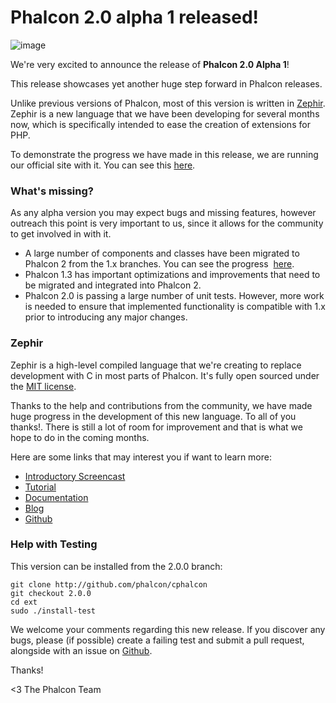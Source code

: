 <!--
slug: phalcon-2-0-alpha-1-released
date: Thu Jan 16 2014 12:52:00 GMT-0500 (EST)
tags: phalcon, php, zephir
title: Phalcon 2.0 alpha 1 released!
id: 73525793120
link: http://blog.phalconphp.com/post/73525793120/phalcon-2-0-alpha-1-released
raw: {"blog_name":"phalconphp","id":73525793120,"post_url":"http://blog.phalconphp.com/post/73525793120/phalcon-2-0-alpha-1-released","slug":"phalcon-2-0-alpha-1-released","type":"text","date":"2014-01-16 17:52:00 GMT","timestamp":1389894720,"state":"published","format":"html","reblog_key":"WZxbRZR2","tags":["phalcon","php","zephir"],"short_url":"http://tmblr.co/Z6Pumv14UUf5W","highlighted":[],"note_count":6,"title":"Phalcon 2.0 alpha 1 released!","body":"<div align=\"center\"><img alt=\"image\" src=\"https://31.media.tumblr.com/ff2a4930a193909951e3200bd99a99ca/tumblr_inline_mzi9ndpeUd1qb9pu5.jpg\"/></div>\n\n<p>We&rsquo;re very excited to announce the release of <strong>Phalcon 2.0 Alpha 1</strong>!</p>\n<p>This release showcases yet another huge step forward in Phalcon releases.</p>\n<p>Unlike previous versions of Phalcon, most of this version is written in <a href=\"http://zephir-lang.com/index.html\">Zephir</a>. Zephir is a new language that we have been developing for several months now, which is specifically intended to ease the creation of extensions for PHP.</p>\n<p>To demonstrate the progress we have made in this release, we are running our official site with it. You can see this <a href=\"http://two.phalconphp.com/website\">here</a>.</p>\n<h3>What&rsquo;s missing?</h3>\n<p>As any alpha version you may expect bugs and missing features, however outreach this point is very important to us, since it allows for the community to get involved in with it.</p>\n<ul><li>A large number of components and classes have been migrated to Phalcon 2 from the 1.x branches. You can see the progress  <a href=\"https://github.com/phalcon/cphalcon/wiki/Progress-2.0\">here</a>.</li>\n<li>Phalcon 1.3 has important optimizations and improvements that need to be migrated and integrated into Phalcon 2.</li>\n<li>Phalcon 2.0 is passing a large number of unit tests. However, more work is needed to ensure that implemented functionality is compatible with 1.x prior to introducing any major changes.</li>\n</ul><h3>Zephir</h3>\n<p>Zephir is a high-level compiled language that we&rsquo;re creating to replace development with C in most parts of Phalcon. It&rsquo;s fully open sourced under the <a href=\"http://opensource.org/licenses/MIT\">MIT license</a>.</p>\n<p>Thanks to the help and contributions from the community, we have made huge progress in the development of this new language. To all of you thanks!. There is still a lot of room for improvement and that is what we hope to do in the coming months.</p>\n<p>Here are some links that may interest you if want to learn more:</p>\n<ul><li><a href=\"http://vimeo.com/84180223\">Introductory Screencast</a></li>\n<li><a href=\"http://zephir-lang.com/tutorial.html\">Tutorial</a></li>\n<li><a href=\"http://zephir-lang.com/\">Documentation</a></li>\n<li><a href=\"http://blog.zephir-lang.com/\">Blog</a></li>\n<li><a href=\"https://github.com/phalcon/zephir\">Github</a></li>\n</ul><h3>Help with Testing</h3>\n<p>This version can be installed from the 2.0.0 branch:</p>\n<pre class=\"sh_sh sh_sourceCode\">git clone <a href=\"http://github.com/phalcon/cphalcon\">http://github.com/phalcon/cphalcon</a>\ngit checkout 2.0.0\ncd ext\nsudo ./install-test\n</pre>\n<p>We welcome your comments regarding this new release. If you discover any bugs, please (if possible) create a failing test and submit a pull request, alongside with an issue on <a href=\"https://github.com/phalcon/cphalcon\">Github</a>.</p>\n<p>Thanks!</p>\n<p>&lt;3 The Phalcon Team</p>","reblog":{"tree_html":"","comment":"<div align=\"center\"><img alt=\"image\" src=\"https://31.media.tumblr.com/ff2a4930a193909951e3200bd99a99ca/tumblr_inline_mzi9ndpeUd1qb9pu5.jpg\"></div>\n\n<p>We&rsquo;re very excited to announce the release of <strong>Phalcon 2.0 Alpha 1</strong>!</p>\n<p>This release showcases yet another huge step forward in Phalcon releases.</p>\n<p>Unlike previous versions of Phalcon, most of this version is written in <a href=\"http://zephir-lang.com/index.html\">Zephir</a>. Zephir is a new language that we have been developing for several months now, which is specifically intended to ease the creation of extensions for PHP.</p>\n<p>To demonstrate the progress we have made in this release, we are running our official site with it. You can see this&nbsp;<a href=\"http://two.phalconphp.com/website\">here</a>.</p>\n<h3>What&rsquo;s missing?</h3>\n<p>As any alpha version you may expect bugs and missing features, however outreach this point is very important to us, since it allows for the community to get involved in with it.</p>\n<ul><li>A large number of components and classes have been migrated to Phalcon 2 from the 1.x branches. You can see the progress &nbsp;<a href=\"https://github.com/phalcon/cphalcon/wiki/Progress-2.0\">here</a>.</li>\n<li>Phalcon&nbsp;1.3 has important optimizations and improvements that need to be migrated and integrated into Phalcon 2.</li>\n<li>Phalcon 2.0 is passing a large number of unit tests. However, more work is needed to ensure that implemented functionality is compatible with 1.x prior to introducing any major changes.</li>\n</ul><h3>Zephir</h3>\n<p>Zephir is a high-level compiled language that we&rsquo;re creating to replace development with C in most parts of Phalcon. It&rsquo;s fully open sourced under the <a href=\"http://opensource.org/licenses/MIT\">MIT license</a>.</p>\n<p>Thanks to the help and contributions from the community, we have made huge progress in the development of this new language. To all of you thanks!. There is still a lot of room for improvement and that is what we hope to do in the coming months.</p>\n<p>Here are some links that may interest you if want to learn more:</p>\n<ul><li><a href=\"http://vimeo.com/84180223\">Introductory Screencast</a></li>\n<li><a href=\"http://zephir-lang.com/tutorial.html\">Tutorial</a></li>\n<li><a href=\"http://zephir-lang.com/\">Documentation</a></li>\n<li><a href=\"http://blog.zephir-lang.com/\">Blog</a></li>\n<li><a href=\"https://github.com/phalcon/zephir\">Github</a></li>\n</ul><h3>Help with Testing</h3>\n<p>This version can be installed from the 2.0.0 branch:</p>\n<pre class=\"sh_sh sh_sourceCode\">git clone <a href=\"http://github.com/phalcon/cphalcon\">http://github.com/phalcon/cphalcon</a>\ngit checkout 2.0.0\ncd ext\nsudo ./install-test\n</pre>\n<p>We welcome your comments regarding this new release. If you discover any bugs, please (if possible) create a failing test and submit a pull request, alongside with an issue on <a href=\"https://github.com/phalcon/cphalcon\">Github</a>.</p>\n<p>Thanks!</p>\n<p>&lt;3 The Phalcon Team</p>"},"trail":[{"blog":{"name":"phalconphp","theme":{"header_full_width":1117,"header_full_height":426,"header_focus_width":758,"header_focus_height":426,"avatar_shape":"square","background_color":"#FAFAFA","body_font":"Helvetica Neue","header_bounds":"0,937,426,179","header_image":"http://static.tumblr.com/be2b0380984b972b47699d457f4c0ffb/ivjir8a/815nn0qo7/tumblr_static_28z87js742xwowwo0kco04ogs.jpg","header_image_focused":"http://static.tumblr.com/be2b0380984b972b47699d457f4c0ffb/ivjir8a/laHnn0qo9/tumblr_static_tumblr_static_28z87js742xwowwo0kco04ogs_focused_v3.jpg","header_image_scaled":"http://static.tumblr.com/be2b0380984b972b47699d457f4c0ffb/ivjir8a/815nn0qo7/tumblr_static_28z87js742xwowwo0kco04ogs_2048_v2.jpg","header_stretch":true,"link_color":"#529ECC","show_avatar":true,"show_description":true,"show_header_image":true,"show_title":true,"title_color":"#444444","title_font":"Gibson","title_font_weight":"bold"}},"post":{"id":"73525793120"},"content":"<div align=\"center\"><img alt=\"image\" src=\"https://31.media.tumblr.com/ff2a4930a193909951e3200bd99a99ca/tumblr_inline_mzi9ndpeUd1qb9pu5.jpg\"></div>\n\n<p>We're very excited to announce the release of <strong>Phalcon 2.0 Alpha 1</strong>!</p>\n<p>This release showcases yet another huge step forward in Phalcon releases.</p>\n<p>Unlike previous versions of Phalcon, most of this version is written in <a href=\"http://zephir-lang.com/index.html\">Zephir</a>. Zephir is a new language that we have been developing for several months now, which is specifically intended to ease the creation of extensions for PHP.</p>\n<p>To demonstrate the progress we have made in this release, we are running our official site with it. You can see this <a href=\"http://two.phalconphp.com/website\">here</a>.</p>\n<h3>What's missing?</h3>\n<p>As any alpha version you may expect bugs and missing features, however outreach this point is very important to us, since it allows for the community to get involved in with it.</p>\n<ul><li>A large number of components and classes have been migrated to Phalcon 2 from the 1.x branches. You can see the progress  <a href=\"https://github.com/phalcon/cphalcon/wiki/Progress-2.0\">here</a>.</li>\n<li>Phalcon 1.3 has important optimizations and improvements that need to be migrated and integrated into Phalcon 2.</li>\n<li>Phalcon 2.0 is passing a large number of unit tests. However, more work is needed to ensure that implemented functionality is compatible with 1.x prior to introducing any major changes.</li>\n</ul><h3>Zephir</h3>\n<p>Zephir is a high-level compiled language that we're creating to replace development with C in most parts of Phalcon. It's fully open sourced under the <a href=\"http://opensource.org/licenses/MIT\">MIT license</a>.</p>\n<p>Thanks to the help and contributions from the community, we have made huge progress in the development of this new language. To all of you thanks!. There is still a lot of room for improvement and that is what we hope to do in the coming months.</p>\n<p>Here are some links that may interest you if want to learn more:</p>\n<ul><li><a href=\"http://vimeo.com/84180223\">Introductory Screencast</a></li>\n<li><a href=\"http://zephir-lang.com/tutorial.html\">Tutorial</a></li>\n<li><a href=\"http://zephir-lang.com/\">Documentation</a></li>\n<li><a href=\"http://blog.zephir-lang.com/\">Blog</a></li>\n<li><a href=\"https://github.com/phalcon/zephir\">Github</a></li>\n</ul><h3>Help with Testing</h3>\n<p>This version can be installed from the 2.0.0 branch:</p>\n<pre class=\"sh_sh sh_sourceCode\">git clone <a href=\"http://github.com/phalcon/cphalcon\">http://github.com/phalcon/cphalcon</a>\ngit checkout 2.0.0\ncd ext\nsudo ./install-test\n</pre>\n<p>We welcome your comments regarding this new release. If you discover any bugs, please (if possible) create a failing test and submit a pull request, alongside with an issue on <a href=\"https://github.com/phalcon/cphalcon\">Github</a>.</p>\n<p>Thanks!</p>\n<p><3 The Phalcon Team</p>","content_raw":"<div align=\"center\"><img alt=\"image\" src=\"https://31.media.tumblr.com/ff2a4930a193909951e3200bd99a99ca/tumblr_inline_mzi9ndpeUd1qb9pu5.jpg\"></div>\r\n<p></p>\r\n<p>We're very excited to announce the release of <strong>Phalcon 2.0 Alpha 1</strong>!</p>\r\n<p>This release showcases yet another huge step forward in Phalcon releases.</p>\r\n<p>Unlike previous versions of Phalcon, most of this version is written in <a href=\"http://zephir-lang.com/index.html\">Zephir</a>. Zephir is a new language that we have been developing for several months now, which is specifically intended to ease the creation of extensions for PHP.</p>\r\n<p>To demonstrate the progress we have made in this release, we are running our official site with it. You can see this&nbsp;<a href=\"http://two.phalconphp.com/website\">here</a>.</p>\r\n<h3>What's missing?</h3>\r\n<p>As any alpha version you may expect bugs and missing features, however outreach this point is very important to us, since it allows for the community to get involved in with it.</p>\r\n<ul><li>A large number of components and classes have been migrated to Phalcon 2 from the 1.x branches. You can see the progress &nbsp;<a href=\"https://github.com/phalcon/cphalcon/wiki/Progress-2.0\">here</a>.</li>\r\n<li>Phalcon&nbsp;1.3 has important optimizations and improvements that need to be migrated and integrated into Phalcon 2.</li>\r\n<li>Phalcon 2.0 is passing a large number of unit tests. However, more work is needed to ensure that implemented functionality is compatible with 1.x prior to introducing any major changes.</li>\r\n</ul><h3>Zephir</h3>\r\n<p>Zephir is a high-level compiled language that we're creating to replace development with C in most parts of Phalcon. It's fully open sourced under the <a href=\"http://opensource.org/licenses/MIT\">MIT license</a>.</p>\r\n<p>Thanks to the help and contributions from the community, we have made huge progress in the development of this new language. To all of you thanks!. There is still a lot of room for improvement and that is what we hope to do in the coming months.</p>\r\n<p>Here are some links that may interest you if want to learn more:</p>\r\n<ul><li><a href=\"http://vimeo.com/84180223\">Introductory Screencast</a></li>\r\n<li><a href=\"http://zephir-lang.com/tutorial.html\">Tutorial</a></li>\r\n<li><a href=\"http://zephir-lang.com/\">Documentation</a></li>\r\n<li><a href=\"http://blog.zephir-lang.com/\">Blog</a></li>\r\n<li><a href=\"https://github.com/phalcon/zephir\">Github</a></li>\r\n</ul><h3>Help with Testing</h3>\r\n<p>This version can be installed from the 2.0.0 branch:</p>\r\n<pre class=\"sh_sh sh_sourceCode\">git clone http://github.com/phalcon/cphalcon\r\ngit checkout 2.0.0\r\ncd ext\r\nsudo ./install-test\r\n</pre>\r\n<p>We welcome your comments regarding this new release. If you discover any bugs, please (if possible) create a failing test and submit a pull request, alongside with an issue on <a href=\"https://github.com/phalcon/cphalcon\">Github</a>.</p>\r\n<p>Thanks!</p>\r\n<p>&lt;3 The Phalcon Team</p>","is_current_item":true,"is_root_item":true}]}
publish: 2014-01-016
-->


Phalcon 2.0 alpha 1 released!
=============================

![image](https://31.media.tumblr.com/ff2a4930a193909951e3200bd99a99ca/tumblr_inline_mzi9ndpeUd1qb9pu5.jpg)

We're very excited to announce the release of **Phalcon 2.0 Alpha 1**!

This release showcases yet another huge step forward in Phalcon
releases.

Unlike previous versions of Phalcon, most of this version is written in
[Zephir](http://zephir-lang.com/index.html). Zephir is a new language
that we have been developing for several months now, which is
specifically intended to ease the creation of extensions for PHP.

To demonstrate the progress we have made in this release, we are running
our official site with it. You can see
this [here](http://two.phalconphp.com/website).

### What's missing?

As any alpha version you may expect bugs and missing features, however
outreach this point is very important to us, since it allows for the
community to get involved in with it.

-   A large number of components and classes have been migrated to
    Phalcon 2 from the 1.x branches. You can see the progress
     [here](https://github.com/phalcon/cphalcon/wiki/Progress-2.0).
-   Phalcon 1.3 has important optimizations and improvements that need
    to be migrated and integrated into Phalcon 2.
-   Phalcon 2.0 is passing a large number of unit tests. However, more
    work is needed to ensure that implemented functionality is
    compatible with 1.x prior to introducing any major changes.

### Zephir

Zephir is a high-level compiled language that we're creating to replace
development with C in most parts of Phalcon. It's fully open sourced
under the [MIT license](http://opensource.org/licenses/MIT).

Thanks to the help and contributions from the community, we have made
huge progress in the development of this new language. To all of you
thanks!. There is still a lot of room for improvement and that is what
we hope to do in the coming months.

Here are some links that may interest you if want to learn more:

-   [Introductory Screencast](http://vimeo.com/84180223)
-   [Tutorial](http://zephir-lang.com/tutorial.html)
-   [Documentation](http://zephir-lang.com/)
-   [Blog](http://blog.zephir-lang.com/)
-   [Github](https://github.com/phalcon/zephir)

### Help with Testing

This version can be installed from the 2.0.0 branch:

```
git clone http://github.com/phalcon/cphalcon
git checkout 2.0.0
cd ext
sudo ./install-test
```

We welcome your comments regarding this new release. If you discover any
bugs, please (if possible) create a failing test and submit a pull
request, alongside with an issue on
[Github](https://github.com/phalcon/cphalcon).

Thanks!

\<3 The Phalcon Team


